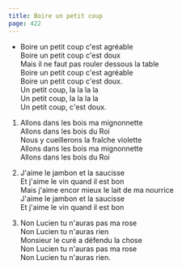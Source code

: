 ```yaml
---
title: Boire un petit coup
page: 422
---  
```


- Boire un petit coup c'est agréable  
Boire un petit coup c'est doux  
Mais il ne faut pas rouler dessous la table  
Boire un petit coup c'est agréable  
Boire un petit coup c'est doux.  
Un petit coup, la la la la  
Un petit coup, la la la la  
Un petit coup, c'est doux.  


1. Allons dans les bois ma mignonnette  
Allons dans les bois du Roi  
Nous y cueillerons la fraîche violette  
Allons dans les bois ma mignonnette  
Allons dans les bois du Roi  


2. J'aime le jambon et la saucisse  
Et j'aime le vin quand il est bon  
Mais j'aime encor mieux le lait de ma nourrice  
J'aime le jambon et la saucisse  
Et j'aime le vin quand il est bon  


3. Non Lucien tu n'auras pas ma rose  
Non Lucien tu n'auras rien  
Monsieur le curé a défendu la chose  
Non Lucien tu n'auras pas ma rose  
Non Lucien tu n'auras rien.  